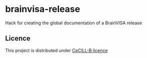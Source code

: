 # brainvisa-release
Hack for creating the global documentation of a BrainVISA release

## Licence

This project is distributed under [CeCILL-B licence](http://www.cecill.info/licences/Licence_CeCILL-B_V1-en.html)
